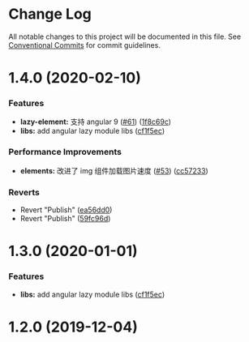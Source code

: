 # Change Log

All notable changes to this project will be documented in this file.
See [Conventional Commits](https://conventionalcommits.org) for commit guidelines.

# 1.4.0 (2020-02-10)


### Features

* **lazy-element:** 支持 angular 9 ([#61](https://github.com/aiao-io/aiao/issues/61)) ([1f8c69c](https://github.com/aiao-io/aiao/commit/1f8c69ce7a6d0d5a4051cac080a17aa71c3d8e29))
* **libs:** add angular lazy module libs ([cf1f5ec](https://github.com/aiao-io/aiao/commit/cf1f5ec71dc2213cb7edd6622a43b5ff835bf139))


### Performance Improvements

* **elements:** 改进了 img 组件加载图片速度 ([#53](https://github.com/aiao-io/aiao/issues/53)) ([cc57233](https://github.com/aiao-io/aiao/commit/cc572332fe5df382b45166e3148e0e860c60b802))


### Reverts

* Revert "Publish" ([ea56dd0](https://github.com/aiao-io/aiao/commit/ea56dd0165e79ccb4526c40c0ce67c0de98bcd29))
* Revert "Publish" ([59fc96d](https://github.com/aiao-io/aiao/commit/59fc96df82e2d979c2cf5f797903ed9fdaa6d0fc))





# 1.3.0 (2020-01-01)

### Features

- **libs:** add angular lazy module libs ([cf1f5ec](https://github.com/aiao-io/aiao/commit/cf1f5ec71dc2213cb7edd6622a43b5ff835bf139))

# 1.2.0 (2019-12-04)
